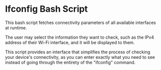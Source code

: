 #  Ifconfig Bash Script

This bash script fetches connectivity parameters of all available interfaces at runtime. 

The user may select the information they want to check, such as the IPv4 address of their Wi-Fi interface, and it will be displayed to them. 

This script provides an interface that simplifies the process of checking your device's connectivity, as you can enter exactly what you need to see instead of going through the entirety of the "ifconfig" command.
